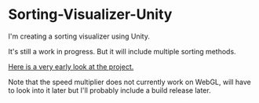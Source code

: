# Sorting-Visualizer-Unity

I'm creating a sorting visualizer using Unity.

It's still a work in progress. But it will include multiple sorting methods.


<a href="https://zouheirn.github.io/Sorting-Visualizer-Unity/" target="_blank">Here is a very early look at the project.</a>

Note that the speed multiplier does not currently work on WebGL, will have to look into it later but I'll probably include a build release later.
